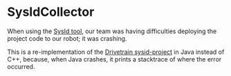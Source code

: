 # SysIdCollector

When using the [SysId tool](https://docs.wpilib.org/en/stable/docs/software/pathplanning/system-identification/introduction.html), our team was having 
difficulties deploying the project code to our robot; it was crashing.

This is a re-implementation of the [Drivetrain sysid-project](https://github.com/wpilibsuite/sysid/tree/main/sysid-projects) 
in Java instead of C++, because, when Java crashes, it prints a stacktrace of where the error occurred.
